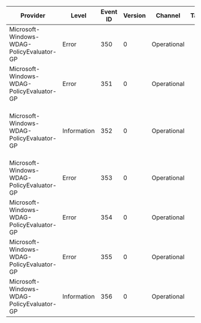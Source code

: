 Provider                                   |  Level        |  Event ID  |  Version  |  Channel      |  Task  |  Opcode  |  Keyword  |  Message
-------------------------------------------|---------------|------------|-----------|---------------|--------|----------|-----------|------------------------------------------------------------------------------------------------
Microsoft-Windows-WDAG-PolicyEvaluator-GP  |  Error        |  350       |  0        |  Operational  |        |          |           |  Failed to start container service when Hvsi is turned on: {ErrorCode}
Microsoft-Windows-WDAG-PolicyEvaluator-GP  |  Error        |  351       |  0        |  Operational  |        |          |           |  Failed to merge policy to CSP current hive: {ErrorCode}
Microsoft-Windows-WDAG-PolicyEvaluator-GP  |  Information  |  352       |  0        |  Operational  |        |          |           |  At least one mandatory network isolation policy must be set, please configure: {MissingPolicy}
Microsoft-Windows-WDAG-PolicyEvaluator-GP  |  Error        |  353       |  0        |  Operational  |        |          |           |  Failed to send alert message back to MDM server: {ErrorCode}
Microsoft-Windows-WDAG-PolicyEvaluator-GP  |  Error        |  354       |  0        |  Operational  |        |          |           |
Microsoft-Windows-WDAG-PolicyEvaluator-GP  |  Error        |  355       |  0        |  Operational  |        |          |           |  The system does not meet the minimal requirement: {MissingPolicy}
Microsoft-Windows-WDAG-PolicyEvaluator-GP  |  Information  |  356       |  0        |  Operational  |        |          |           |   {Message} {SecondMessage}